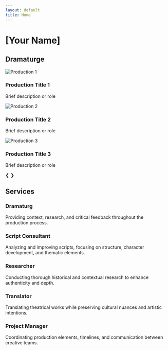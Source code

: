 ```yaml
---
layout: default
title: Home
---
```


<div class="hero-section">
  <h1 class="name">[Your Name]</h1>
  <h2 class="profession">Dramaturge</h2>
</div>

<div class="carousel-container">
  <div class="carousel">
    <div class="carousel-item active">
      <img src="{{ site.baseurl }}/assets/images/productions/production1.jpg" alt="Production 1">
      <div class="carousel-caption">
        <h3>Production Title 1</h3>
        <p>Brief description or role</p>
      </div>
    </div>
    <div class="carousel-item">
      <img src="{{ site.baseurl }}/assets/images/productions/production2.jpg" alt="Production 2">
      <div class="carousel-caption">
        <h3>Production Title 2</h3>
        <p>Brief description or role</p>
      </div>
    </div>
    <div class="carousel-item">
      <img src="{{ site.baseurl }}/assets/images/productions/production3.jpg" alt="Production 3">
      <div class="carousel-caption">
        <h3>Production Title 3</h3>
        <p>Brief description or role</p>
      </div>
    </div>
    <a class="prev" onclick="changeSlide(-1)">&#10094;</a>
    <a class="next" onclick="changeSlide(1)">&#10095;</a>
  </div>
  <div class="carousel-indicators">
    <span class="indicator active" onclick="currentSlide(0)"></span>
    <span class="indicator" onclick="currentSlide(1)"></span>
    <span class="indicator" onclick="currentSlide(2)"></span>
  </div>
</div>

<section class="services">
  <h2>Services</h2>
  <div class="services-grid">
    <div class="service-item">
      <h3>Dramaturg</h3>
      <p>Providing context, research, and critical feedback throughout the production process.</p>
    </div>
    <div class="service-item">
      <h3>Script Consultant</h3>
      <p>Analyzing and improving scripts, focusing on structure, character development, and thematic elements.</p>
    </div>
    <div class="service-item">
      <h3>Researcher</h3>
      <p>Conducting thorough historical and contextual research to enhance authenticity and depth.</p>
    </div>
    <div class="service-item">
      <h3>Translator</h3>
      <p>Translating theatrical works while preserving cultural nuances and artistic intentions.</p>
    </div>
    <div class="service-item">
      <h3>Project Manager</h3>
      <p>Coordinating production elements, timelines, and communication between creative teams.</p>
    </div>
  </div>
</section>

<script src="{{ site.baseurl }}/assets/js/carousel.js"></script>